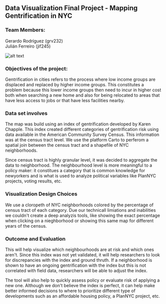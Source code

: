 ## Data Visualization Final Project - Mapping Gentrification in NYC

### Team Members:
Gerardo Rodríguez (grv232)  
Julián Ferreiro (jif245)

![alt text](https://lh4.googleusercontent.com/-9UEy9CyEAaE/U7rAhlyPoeI/AAAAAAAABoY/IqaH8FCVZIs/s618/unnamed-001.jpg??style=centerm)




### Objectives of the project:
Gentrification in cities refers to the process where low income groups are displaced and replaced by higher income groups. 
This constitutes a problem because this lower income groups then need to incur in higher cost both when searching a new home and also for being relocated to areas that have less access to jobs or that have less facilities nearby.


### Data set involves
The map was build using an index of gentrification developed by Karen Chapple.
This index created different categories of gentrification risk using data available in the American Community Survey Census.
This information was at the census tract level. We use the platform Carto to perferom a spatial join between the census tract and a shapefile of NYC neighborhoods. 

Since census tract is highly granular level, it was decided to aggregate the data to neighborhood. 
The neighbourhood level is more meaningful to a policy maker: it constitues a category that is common knowledge for newyorkers and is what is used to analyze political variables like PlanNYC projects, voting results, etc.

### Visualization Design Choices
We use a cloropeth of NYC neighborhoods colored by the percentage of census tract of each category.
Due our technicall limiations and inabilities we couldn't create a deep analyzis tools, like showing the exact percentage when clicking on a nieghborhood or showing this same map for different years of the census. 

### Outcome and Evaluation
This will help visualize which neighbourhoods are at risk and which ones aren't. 
Since this index was not yet validated, it will help researchers to look for discrepancies with the index and ground thruth. If a neighborhood is shown to have an ongoing gentrification with the index but this is not correlated with field data, researchers will be able to adjust the index. 

The tool will also help to quickly assess policy or evaluate risk of applying a new one. Although we don't believe the index is perfect, it can help make better informed decisions to where to prioritize different type of developments such as an affordable housing policy, a PlanNYC project, etc. 
